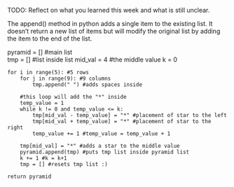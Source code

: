TODO: Reflect on what you learned this week and what is still unclear.

The append() method in python adds a single item to the existing list. It doesn’t return a new list of items but will modify the original list by adding the item to the end of the list.

 pyramid = [] #main list  
    tmp = [] #list inside list
    mid_val = 4 #the middle value
    k = 0

    for i in range(5): #5 rows
        for j in range(9): #9 columns
            tmp.append(" ") #adds spaces inside

        #this loop will add the "*" inside
        temp_value = 1
        while k != 0 and temp_value <= k:
            tmp[mid_val - temp_value] = "*" #placement of star to the left
            tmp[mid_val + temp_value] = "*" #placement of star to the right 
            temp_value += 1 #temp_value = temp_value + 1

        tmp[mid_val] = "*" #adds a star to the middle value
        pyramid.append(tmp) #puts tmp list inside pyramid list 
        k += 1 #k = k+1
        tmp = [] #resets tmp list :)
    
    return pyramid
